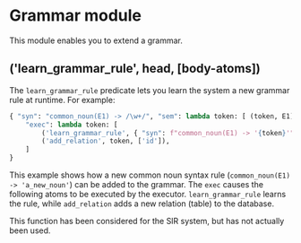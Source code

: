 # Grammar module

This module enables you to extend a grammar.

## ('learn_grammar_rule', head, [body-atoms])

The `learn_grammar_rule` predicate lets you learn the system a new grammar rule at runtime. For example:

~~~python
{ "syn": "common_noun(E1) -> /\w+/", "sem": lambda token: [ (token, E1) ],
    "exec": lambda token: [
        ('learn_grammar_rule', { "syn": f"common_noun(E1) -> '{token}'", "sem": lambda: [(token, E1)] }),
        ('add_relation', token, ['id']),
    ]
}
~~~

This example shows how a new common noun syntax rule (`common_noun(E1) -> 'a_new_noun'`) can be added to the grammar. The `exec` causes the following atoms to be executed by the executor. `learn_grammar_rule` learns the rule, while `add_relation` adds a new relation (table) to the database.

This function has been considered for the SIR system, but has not actually been used.

